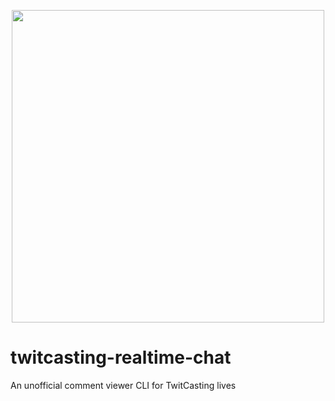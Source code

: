 <p align=center>
    <img src="image.gif" width="500">
</p>

# twitcasting-realtime-chat
An unofficial comment viewer CLI for TwitCasting lives
